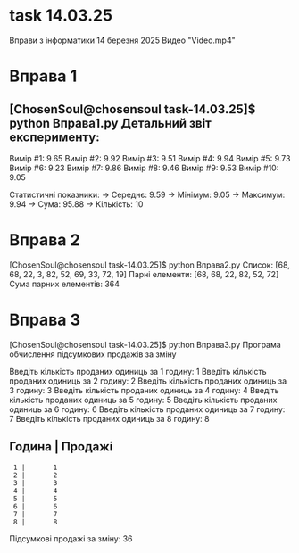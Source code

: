 # task 14.03.25
Вправи з інформатики 14 березня 2025
Видео "Video.mp4"

# Вправа 1

[ChosenSoul@chosensoul task-14.03.25]$ python Вправа1.py
Детальний звіт експерименту:
------------------------------
Вимір #1: 9.65
Вимір #2: 9.92
Вимір #3: 9.51
Вимір #4: 9.94
Вимір #5: 9.73
Вимір #6: 9.23
Вимір #7: 9.86
Вимір #8: 9.46
Вимір #9: 9.53
Вимір #10: 9.05

Статистичні показники:
→ Середнє: 9.59
→ Мінімум: 9.05
→ Максимум: 9.94
→ Сума: 95.88
→ Кількість: 10

# Вправа 2

[ChosenSoul@chosensoul task-14.03.25]$ python Вправа2.py
Список: [68, 68, 22, 3, 82, 52, 69, 33, 72, 19]
Парні елементи: [68, 68, 22, 82, 52, 72]
Сума парних елементів: 364

# Вправа 3

[ChosenSoul@chosensoul task-14.03.25]$ python Вправа3.py
Програма обчислення підсумкових продажів за зміну

Введіть кількість проданих одиниць за 1 годину: 1
Введіть кількість проданих одиниць за 2 годину: 2
Введіть кількість проданих одиниць за 3 годину: 3
Введіть кількість проданих одиниць за 4 годину: 4
Введіть кількість проданих одиниць за 5 годину: 5
Введіть кількість проданих одиниць за 6 годину: 6
Введіть кількість проданих одиниць за 7 годину: 7
Введіть кількість проданих одиниць за 8 годину: 8

Година | Продажі
-------------------
     1 |       1
     2 |       2
     3 |       3
     4 |       4
     5 |       5
     6 |       6
     7 |       7
     8 |       8

Підсумкові продажі за зміну: 36